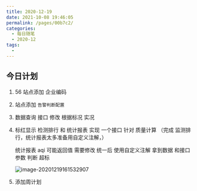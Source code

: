 ```yaml
---
title: 2020-12-19
date: 2021-10-08 19:46:05
permalink: /pages/00b7c2/
categories:
  - 每日随笔
  - 2020-12
tags:
  - 
---
```

## 今日计划  

1. 56 站点添加 企业编码

2. 站点添加 `告警判断配置` 

3. 数据查询 接口 修改 根据标况 实况

4. 标红显示 检测排行 和 统计报表 实现 一个接口 针对 质量计算 （完成 监测排行，统计报表太多准备用自定义注解，）

   统计报表 aqi 可能返回值 需要修改 统一后 使用自定义注解 拿到数据 和接口参数 判断 超标

   ![image-20201219161532907](https://gitee.com/zxqzhuzhu/imgs/raw/master/image-20201219161532907.png)

5. 添加周计划


